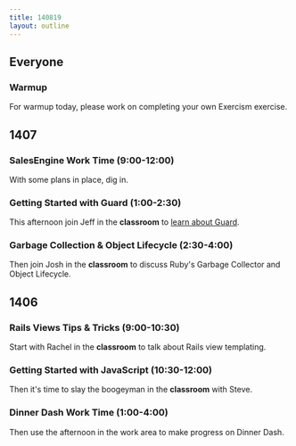 ```yaml
---
title: 140819
layout: outline
---
```


## Everyone

### Warmup

For warmup today, please work on completing your own Exercism exercise.

## 1407

### SalesEngine Work Time (9:00-12:00)

With some plans in place, dig in.

### Getting Started with Guard (1:00-2:30)

This afternoon join Jeff in the **classroom** to
[learn about Guard](http://tutorials.jumpstartlab.com/topics/guard.html).

### Garbage Collection & Object Lifecycle (2:30-4:00)

Then join Josh in the **classroom** to discuss Ruby's Garbage Collector and
Object Lifecycle.

## 1406

### Rails Views Tips & Tricks (9:00-10:30)

Start with Rachel in the **classroom** to talk about Rails view templating.

### Getting Started with JavaScript (10:30-12:00)

Then it's time to slay the boogeyman in the **classroom** with Steve.

### Dinner Dash Work Time (1:00-4:00)

Then use the afternoon in the work area to make progress on Dinner Dash.
